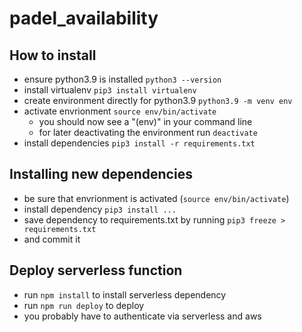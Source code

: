 # padel_availability

## How to install
- ensure python3.9 is installed `python3 --version`
- install virtualenv `pip3 install virtualenv`
- create environment directly for python3.9 `python3.9 -m venv env`
- activate envrionment `source env/bin/activate`
    - you should now see a "(env)" in your command line
    - for later deactivating the environment run `deactivate`
- install dependencies `pip3 install -r requirements.txt`

## Installing new dependencies
- be sure that envrionment is activated (`source env/bin/activate`)
- install dependency `pip3 install ...`
- save dependency to requirements.txt by running `pip3 freeze > requirements.txt`
- and commit it

## Deploy serverless function
- run `npm install` to install serverless dependency
- run `npm run deploy` to deploy
- you probably have to authenticate via serverless and aws
